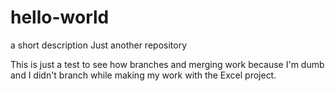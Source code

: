 # hello-world
a short description
Just another repository

This is just a test to see how branches and merging work because I'm dumb and I didn't branch while making my work with the Excel project.
